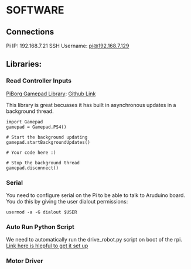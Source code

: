 # SOFTWARE 


## Connections
Pi IP: 192.168.7.21
SSH Username: pi@192.168.7.129


## Libraries:

### Read Controller Inputs
[PiBorg Gamepad Library](https://www.piborg.org/blog/gamepad-library): [Github Link](https://github.com/piborg/Gamepad)

This library is great becuases it has built in asynchronous updates in a background thread. 

```
import Gamepad
gamepad = Gamepad.PS4()

# Start the background updating
gamepad.startBackgroundUpdates()

# Your code here :)

# Stop the background thread
gamepad.disconnect()
```

### Serial
You need to configure serial on the Pi to be able to talk to Aruduino board. You do this by giving the user dialout permissions:

`usermod -a -G dialout $USER`


### Auto Run Python Script 
We need to automatically run the drive_robot.py script on boot of the rpi. [Link here is hlepful to get it set up](https://www.codementor.io/@ufukafak/how-to-run-a-python-script-in-linux-with-systemd-1nh2x3hi0e_)


### Motor Driver


### 

